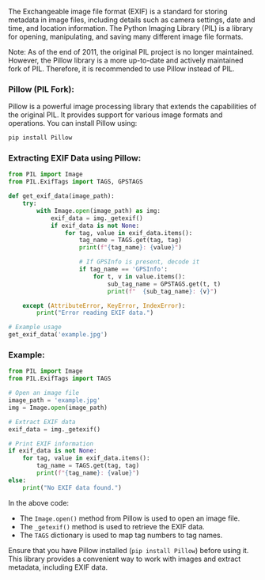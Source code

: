 

The Exchangeable image file format (EXIF) is a standard for storing metadata in image files, including details such as camera settings, date and time, and location information. The Python Imaging Library (PIL) is a library for opening, manipulating, and saving many different image file formats.

Note: As of the end of 2011, the original PIL project is no longer maintained. However, the Pillow library is a more up-to-date and actively maintained fork of PIL. Therefore, it is recommended to use Pillow instead of PIL.

### Pillow (PIL Fork):
Pillow is a powerful image processing library that extends the capabilities of the original PIL. It provides support for various image formats and operations. You can install Pillow using:

```bash
pip install Pillow
```

### Extracting EXIF Data using Pillow:
```python
from PIL import Image
from PIL.ExifTags import TAGS, GPSTAGS

def get_exif_data(image_path):
    try:
        with Image.open(image_path) as img:
            exif_data = img._getexif()
            if exif_data is not None:
                for tag, value in exif_data.items():
                    tag_name = TAGS.get(tag, tag)
                    print(f"{tag_name}: {value}")

                    # If GPSInfo is present, decode it
                    if tag_name == 'GPSInfo':
                        for t, v in value.items():
                            sub_tag_name = GPSTAGS.get(t, t)
                            print(f"  {sub_tag_name}: {v}")

    except (AttributeError, KeyError, IndexError):
        print("Error reading EXIF data.")

# Example usage
get_exif_data('example.jpg')
```

### Example:
```python
from PIL import Image
from PIL.ExifTags import TAGS

# Open an image file
image_path = 'example.jpg'
img = Image.open(image_path)

# Extract EXIF data
exif_data = img._getexif()

# Print EXIF information
if exif_data is not None:
    for tag, value in exif_data.items():
        tag_name = TAGS.get(tag, tag)
        print(f"{tag_name}: {value}")
else:
    print("No EXIF data found.")
```

In the above code:
- The `Image.open()` method from Pillow is used to open an image file.
- The `_getexif()` method is used to retrieve the EXIF data.
- The `TAGS` dictionary is used to map tag numbers to tag names.

Ensure that you have Pillow installed (`pip install Pillow`) before using it. This library provides a convenient way to work with images and extract metadata, including EXIF data.
